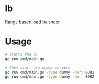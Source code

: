 # lb

Range based load balancer.

# Usage

```bash
# starts the lb
go run cmd/main.go

# Then start two dummy servers
go run cmd/main.go -type dummy -port 8081
go run cmd/main.go -type dummy -port 8082
```
